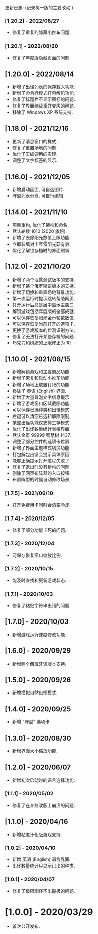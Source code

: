 
更新日志: (记录每一版的主要改动.)

### [1.20.2] - 2022/08/27

- 修复了重复的隐藏小推车问题.

### [1.20.1] - 2022/08/20

- 修复了年度版隐藏页面的问题.

## [1.20.0] - 2022/08/14

- 新增了出怪列表的保存载入功能.
- 新增了命令行模式打包解包功能.
- 修复了标题栏不显示图标的问题.
- 修复了界面缩放重开变灰的问题.
- 移除了 Windows XP 系统支持.

## [1.18.0] - 2021/12/16

- 更新了消息窗口的样式.
- 修复了重置场地的问题.
- 优化了汇编调用的实现.
- 调整了文字标签的显示.

## [1.16.0] - 2021/12/05

- 新增启动画面, 可自选图片.
- 阵型列表分离, 可自行编辑.

## [1.14.0] - 2021/11/10

- 项目重构, 优化了架构和命名.
- 默认轮数 1010 (2020 旗帜).
- 新增了去除阳光数值上限功能.
- 立即装填对土豆雷阳光菇有效.
- 优化了解锁存档时的界面刷新.

## [1.12.0] - 2021/10/20

- 新增了两个泄露测试版本的支持.
- 新增了某个俄罗斯语版本的支持.
- 新增了切换和重置场地背景功能.
- 第一次运行时提示跳转帮助网页.
- 打开运行后总是居中显示主窗口.
- 解锁游戏包括年度版的全部成就.
- 可以保存恢复阳光金币轮数数值.
- 可以保存恢复当前打开的选项卡.
- 更换了游戏版本的检测识别方法.
- 修复了无法打开某些存档的问题.
- 巧克力和树肥的上限修正为 10.

## [1.10.0] - 2021/08/15

- 新增解锁游戏和主要商品功能.
- 新增了恢复和启动小推车功能.
- 新增了场地上放置钉耙的功能.
- 移除了 英语 (English) 界面.
- 新增了大量冒泡文字信息提示.
- 新增了游戏窗口区域截图功能.
- 可以保存已选种类和出怪模式.
- 右键可以清空已选和解除限制.
- 某些出怪功能仅支持生存模式.
- 优化了出怪数量统计表格界面.
- 默认金币 99999 智慧树 1437.
- 调整了部分控件的选项卡位置.
- 新增了界面主题样式切换功能.
- 打包解包出错会提示具体原因.
- 能够正确提示打开进程失败了.
- 修复了退出时没有析构的问题.
- 删除了网页布阵器的入口按钮.
- 布置阵型的时候自动修改场景.

### [1.7.5] - 2021/06/10

- 打开免费用卡同时会清空冷却.

### [1.7.4] - 2020/12/05

- 修复了部分功能卡死的问题.

### [1.7.3] - 2020/12/04

- 可保存恢复窗口缩放比例.

### [1.7.2] - 2020/10/15

- 能及时查找和更新游戏状态.

### [1.7.1] - 2020/10/03

- 修复了粘贴字符串出错的问题.

## [1.7.0] - 2020/10/03

- 新增游戏运行速度修改功能.

## [1.6.0] - 2020/09/29

- 新增两个西班牙语版本支持.

## [1.5.0] - 2020/09/26

- 新增模拟自然出怪模式.

## [1.4.0] - 2020/09/25

- 新增 "阵型" 选项卡.

## [1.3.0] - 2020/08/30

- 新增界面大小缩放功能.

## [1.2.0] - 2020/06/07

- 新增初次启动时的语言选择功能.

### [1.1.1] - 2020/05/02

- 修复了在某些改版上崩溃的问题.

## [1.1.0] - 2020/04/16

- 新增粘度汗化版游戏支持.

### [1.0.2] - 2020/04/10

- 新增 英语 (English) 语言界面.
- 出怪数量统计只显示已出的种类.

### [1.0.1] - 2020/04/07

- 修复了极限刷怪不出蹦极的问题.

# [1.0.0] - 2020/03/29

- 首次公开发布.
